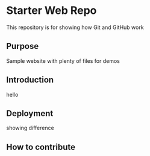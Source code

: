 # Starter Web Repo

This repository is for showing how Git and GitHub work

## Purpose

Sample website with plenty of files for demos

## Introduction
hello

## Deployment
showing difference

## How to contribute